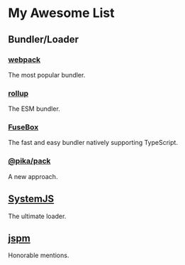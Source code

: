 # My Awesome List

## Bundler/Loader

### [webpack](https://webpack.js.org/)

The most popular bundler.

### [rollup](https://rollupjs.org/guide/en)

The ESM bundler.

### [FuseBox](https://fuse-box.org/)

The fast and easy bundler natively supporting TypeScript.

### [@pika/pack](https://www.pikapkg.com/blog/introducing-pika-pack/)

A new approach.

## [SystemJS](https://github.com/systemjs/systemjs)

The ultimate loader.

## [jspm](https://jspm.io/)

Honorable mentions.
